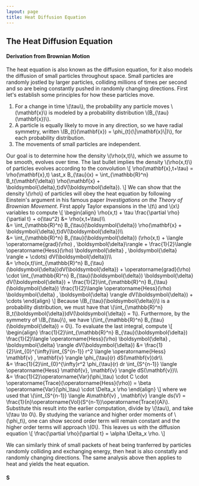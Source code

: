 ```yaml
---
layout: page
title: Heat Diffusion Equation
---
```


## The Heat Diffusion Equation

#### Derivation from Brownian Motion

The heat equation is also known as the diffusion equation, for it also models the diffusion of small particles throughout space. Small particles are randomly jostled by larger particles, colliding millions of times per second and so are being constantly pushed in randomly changing directions. First let's establish some principles for how these particles move.

1. For a change in time \\(\tau\\), the probability any particle moves \\(\mathbf{x}\\) is modeled by a probability distribution \\(B_{\tau}(\mathbf{x})\\).
1. A particle is equally likely to move in any direction, so we have radial symmetry, written \\(B_{t}(\mathbf{x}) = \phi_{t}(\\|\mathbf{x}\\|)\\), for each probability distribution.
1. The movements of small particles are independent.

Our goal is to determine how the density \\(\rho(x,t)\\), which we assume to be smooth, evolves over time. The last bullet implies the density \\(\rho(x,t)\\) of particles evolves according to the convolution
\\[
    \rho(\mathbf{x},t+\tau) = \rho(\mathbf{x},t) \ast_x B_{\tau}(x) = \int_{\mathbb{R}^n} B_t(\mathbf{\delta}) \rho(\mathbf{x} + \boldsymbol{\delta},t)dV(\boldsymbol{\delta}).
\\]
We can show that the density \\(\rho\\) of particles will obey the heat equation by following Einstein's argument in his famous paper *Investigations on the Theory of Brownian Movement*. First apply Taylor expansions in the \\(t\\) and \\(x\\) variables to compute
\\[
    \begin{align}
        \rho(x,t) + \tau \frac{\partial \rho}{\partial t} + o(\tau^2)
        &= \rho(x,t+\tau)\\\\\
        &= \int_{\mathbb{R}^n} B_{\tau}(\boldsymbol{\delta}) \rho(\mathbf{x} + \boldsymbol{\delta},t)dV(\boldsymbol{\delta})\\\\\
        &= \int_{\mathbb{R}^n} B_{\tau}(\boldsymbol{\delta}) (\rho(x,t) + \langle \operatorname{grad}(\rho) , \boldsymbol{\delta}\rangle + \frac{1}{2}\langle \operatorname{Hess}(\rho) \boldsymbol{\delta} , \boldsymbol{\delta} \rangle + \cdots) dV(\boldsymbol{\delta})\\\\\
        &= \rho(x,t)\int_{\mathbb{R}^n} B_{\tau}(\boldsymbol{\delta})dV(\boldsymbol{\delta})
        + \operatorname{grad}(\rho) \cdot \int_{\mathbb{R}^n} B_{\tau}(\boldsymbol{\delta}) \boldsymbol{\delta} dV(\boldsymbol{\delta})
        + \frac{1}{2}\int_{\mathbb{R}^n} B_{\tau}(\boldsymbol{\delta}) \frac{1}{2}\langle \operatorname{Hess}(\rho) \boldsymbol{\delta} , \boldsymbol{\delta} \rangle dV(\boldsymbol{\delta}) + \cdots
    \end{align}
\\]
Because \\(B_{\tau}(\boldsymbol{\delta})\\) is a probability distribution, we must have that \\(\int_{\mathbb{R}^n} B_t(\boldsymbol{\delta})dV(\boldsymbol{\delta}) = 1\\). Furthermore, by the symmetry of \\(B_{\tau}\\), we have \\(\int_{\mathbb{R}^n} B_{\tau}(\boldsymbol{\delta}) = 0\\). To evaluate the last integral, compute
\\[
    \begin{align}
    \frac{1}{2}\int_{\mathbb{R}^n} B_{\tau}(\boldsymbol{\delta}) \frac{1}{2}\langle \operatorname{Hess}(\rho) \boldsymbol{\delta} , \boldsymbol{\delta} \rangle dV(\boldsymbol{\delta})
    &= \frac{1}{2}\int_{0}^{\infty}\int_{S^{n-1}} r^2 \langle \operatorname{Hess} \mathbf{v} , \mathbf{v} \rangle \phi_{\tau}(r) dS(\mathbf{v})dr\\\\\
    &= \frac{1}{2}\int_{0}^{\infty}r^2 \phi_{\tau}(r) dr \int_{S^{n-1}} \langle \operatorname{Hess} \mathbf{v}, \mathbf{v} \rangle dS(\mathbf{v})\\\\\
    &= \frac{1}{2}\operatorname{Var}(\phi_\tau) \cdot C \cdot \operatorname{Trace}(\operatorname{Hess}(\rho)) = \beta \operatorname{Var}(\phi_\tau) \cdot \Delta_x \rho
    \end{align}
\\]
where we used that \\(\int_{S^{n-1}} \langle A\mathbf{v} , \mathbf{v} \rangle ds(V) = \frac{1}{n}\operatorname{Vol}(S^{n-1})\operatorname{Trace}(A)\\). Substitute this result into the earlier computation, divide by \\(\tau\\), and take \\(\tau \to 0\\). By studying the variance and higher order moments of \\(\phi_t\\), one can show second order term will remain constant and the higher order terms will approach \\(0\\). This leaves us with the diffusion equation
\\[
    \frac{\partial \rho}{\partial t} = \alpha \Delta_x \rho.
\\]

We can similarly think of small packets of heat being tranferred by particles randomly colliding and exchanging energy, then heat is also constatly and randomly changing directions. The same analysis above then applies to heat and yields the heat equation.

#### S